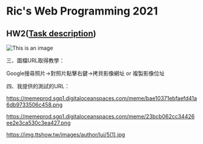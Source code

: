 # Ric's Web Programming 2021

## HW2([Task description](https://github.com/b06608062/digital-album-html/blob/master/hw2.pdf))
![This is an image](https://github.com/b06608062/digital-album-html/blob/master/demo_image/%E6%88%AA%E5%9C%96%202022-03-25%20%E4%B8%8B%E5%8D%881.41.02.png)



三、圖檔URL取得教學：

Google搜尋照片->對照片點擊右鍵->拷貝影像網址 or 複製影像位址

四、我提供的測試的URL：

https://memeprod.sgp1.digitaloceanspaces.com/meme/bae10371ebfaefd41a6db9733506c458.png

https://memeprod.sgp1.digitaloceanspaces.com/meme/23bcb062cc34426ee2e3ca530c3ea427.png

https://img.ttshow.tw/images/author/lui/5(1).jpg
